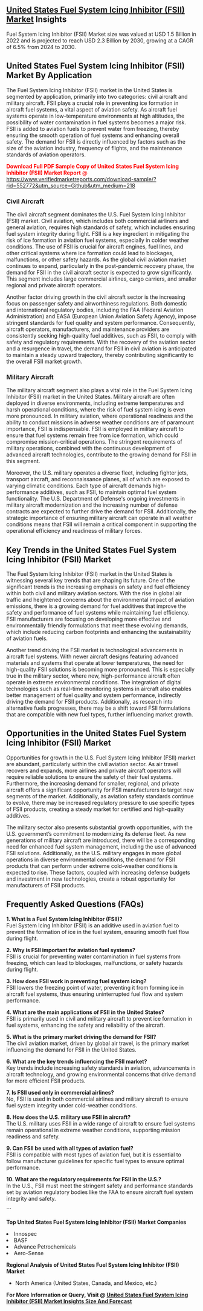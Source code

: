 <h2><a href="https://www.verifiedmarketreports.com/download-sample/?rid=552772&amp;utm_source=Github&amp;utm_medium=218" target="_blank">United States Fuel System Icing Inhibitor (FSII) Market</a> Insights</h2><p>Fuel System Icing Inhibitor (FSII) Market size was valued at USD 1.5 Billion in 2022 and is projected to reach USD 2.3 Billion by 2030, growing at a CAGR of 6.5% from 2024 to 2030.</p><p> <h2>United States Fuel System Icing Inhibitor (FSII) Market By Application</h2> <p>The Fuel System Icing Inhibitor (FSII) market in the United States is segmented by application, primarily into two categories: civil aircraft and military aircraft. FSII plays a crucial role in preventing ice formation in aircraft fuel systems, a vital aspect of aviation safety. As aircraft fuel systems operate in low-temperature environments at high altitudes, the possibility of water contamination in fuel systems becomes a major risk. FSII is added to aviation fuels to prevent water from freezing, thereby ensuring the smooth operation of fuel systems and enhancing overall safety. The demand for FSII is directly influenced by factors such as the size of the aviation industry, frequency of flights, and the maintenance standards of aviation operators. <p><span class=""><span style="color: #ff0000;"><strong>Download Full PDF Sample Copy of United States Fuel System Icing Inhibitor (FSII) Market Report</strong> @ </span><a href="https://www.verifiedmarketreports.com/download-sample/?rid=552772&amp;utm_source=Github&amp;utm_medium=218" target="_blank">https://www.verifiedmarketreports.com/download-sample/?rid=552772&amp;utm_source=Github&amp;utm_medium=218</a></span></p></p> <h3>Civil Aircraft</h3> <p>The civil aircraft segment dominates the U.S. Fuel System Icing Inhibitor (FSII) market. Civil aviation, which includes both commercial airliners and general aviation, requires high standards of safety, which includes ensuring fuel system integrity during flight. FSII is a key ingredient in mitigating the risk of ice formation in aviation fuel systems, especially in colder weather conditions. The use of FSII is crucial for aircraft engines, fuel lines, and other critical systems where ice formation could lead to blockages, malfunctions, or other safety hazards. As the global civil aviation market continues to expand, particularly in the post-pandemic recovery phase, the demand for FSII in the civil aircraft sector is expected to grow significantly. This segment includes large commercial airlines, cargo carriers, and smaller regional and private aircraft operators. <p>Another factor driving growth in the civil aircraft sector is the increasing focus on passenger safety and airworthiness regulations. Both domestic and international regulatory bodies, including the FAA (Federal Aviation Administration) and EASA (European Union Aviation Safety Agency), impose stringent standards for fuel quality and system performance. Consequently, aircraft operators, manufacturers, and maintenance providers are consistently seeking high-quality fuel additives, such as FSII, to comply with safety and regulatory requirements. With the recovery of the aviation sector and a resurgence in travel, the demand for FSII in civil aviation is anticipated to maintain a steady upward trajectory, thereby contributing significantly to the overall FSII market growth.</p> <h3>Military Aircraft</h3> <p>The military aircraft segment also plays a vital role in the Fuel System Icing Inhibitor (FSII) market in the United States. Military aircraft are often deployed in diverse environments, including extreme temperatures and harsh operational conditions, where the risk of fuel system icing is even more pronounced. In military aviation, where operational readiness and the ability to conduct missions in adverse weather conditions are of paramount importance, FSII is indispensable. FSII is employed in military aircraft to ensure that fuel systems remain free from ice formation, which could compromise mission-critical operations. The stringent requirements of military operations, combined with the continuous development of advanced aircraft technologies, contribute to the growing demand for FSII in this segment. <p>Moreover, the U.S. military operates a diverse fleet, including fighter jets, transport aircraft, and reconnaissance planes, all of which are exposed to varying climatic conditions. Each type of aircraft demands high-performance additives, such as FSII, to maintain optimal fuel system functionality. The U.S. Department of Defense's ongoing investments in military aircraft modernization and the increasing number of defense contracts are expected to further drive the demand for FSII. Additionally, the strategic importance of ensuring military aircraft can operate in all weather conditions means that FSII will remain a critical component in supporting the operational efficiency and readiness of military forces.</p> <h2>Key Trends in the United States Fuel System Icing Inhibitor (FSII) Market</h2> <p>The Fuel System Icing Inhibitor (FSII) market in the United States is witnessing several key trends that are shaping its future. One of the significant trends is the increasing emphasis on safety and fuel efficiency within both civil and military aviation sectors. With the rise in global air traffic and heightened concerns about the environmental impact of aviation emissions, there is a growing demand for fuel additives that improve the safety and performance of fuel systems while maintaining fuel efficiency. FSII manufacturers are focusing on developing more effective and environmentally friendly formulations that meet these evolving demands, which include reducing carbon footprints and enhancing the sustainability of aviation fuels. <p>Another trend driving the FSII market is technological advancements in aircraft fuel systems. With newer aircraft designs featuring advanced materials and systems that operate at lower temperatures, the need for high-quality FSII solutions is becoming more pronounced. This is especially true in the military sector, where new, high-performance aircraft often operate in extreme environmental conditions. The integration of digital technologies such as real-time monitoring systems in aircraft also enables better management of fuel quality and system performance, indirectly driving the demand for FSII products. Additionally, as research into alternative fuels progresses, there may be a shift toward FSII formulations that are compatible with new fuel types, further influencing market growth.</p> <h2>Opportunities in the United States Fuel System Icing Inhibitor (FSII) Market</h2> <p>Opportunities for growth in the U.S. Fuel System Icing Inhibitor (FSII) market are abundant, particularly within the civil aviation sector. As air travel recovers and expands, more airlines and private aircraft operators will require reliable solutions to ensure the safety of their fuel systems. Furthermore, the increasing demand for smaller, regional, and private aircraft offers a significant opportunity for FSII manufacturers to target new segments of the market. Additionally, as aviation safety standards continue to evolve, there may be increased regulatory pressure to use specific types of FSII products, creating a steady market for certified and high-quality additives. <p>The military sector also presents substantial growth opportunities, with the U.S. government’s commitment to modernizing its defense fleet. As new generations of military aircraft are introduced, there will be a corresponding need for enhanced fuel system management, including the use of advanced FSII solutions. Additionally, as the U.S. military engages in more global operations in diverse environmental conditions, the demand for FSII products that can perform under extreme cold-weather conditions is expected to rise. These factors, coupled with increasing defense budgets and investment in new technologies, create a robust opportunity for manufacturers of FSII products.</p> <h2>Frequently Asked Questions (FAQs)</h2> <p><b>1. What is a Fuel System Icing Inhibitor (FSII)?</b><br>Fuel System Icing Inhibitor (FSII) is an additive used in aviation fuel to prevent the formation of ice in the fuel system, ensuring smooth fuel flow during flight.</p> <p><b>2. Why is FSII important for aviation fuel systems?</b><br>FSII is crucial for preventing water contamination in fuel systems from freezing, which can lead to blockages, malfunctions, or safety hazards during flight.</p> <p><b>3. How does FSII work in preventing fuel system icing?</b><br>FSII lowers the freezing point of water, preventing it from forming ice in aircraft fuel systems, thus ensuring uninterrupted fuel flow and system performance.</p> <p><b>4. What are the main applications of FSII in the United States?</b><br>FSII is primarily used in civil and military aircraft to prevent ice formation in fuel systems, enhancing the safety and reliability of the aircraft.</p> <p><b>5. What is the primary market driving the demand for FSII?</b><br>The civil aviation market, driven by global air travel, is the primary market influencing the demand for FSII in the United States.</p> <p><b>6. What are the key trends influencing the FSII market?</b><br>Key trends include increasing safety standards in aviation, advancements in aircraft technology, and growing environmental concerns that drive demand for more efficient FSII products.</p> <p><b>7. Is FSII used only in commercial airlines?</b><br>No, FSII is used in both commercial airlines and military aircraft to ensure fuel system integrity under cold-weather conditions.</p> <p><b>8. How does the U.S. military use FSII in aircraft?</b><br>The U.S. military uses FSII in a wide range of aircraft to ensure fuel systems remain operational in extreme weather conditions, supporting mission readiness and safety.</p> <p><b>9. Can FSII be used with all types of aviation fuel?</b><br>FSII is compatible with most types of aviation fuel, but it is essential to follow manufacturer guidelines for specific fuel types to ensure optimal performance.</p> <p><b>10. What are the regulatory requirements for FSII in the U.S.?</b><br>In the U.S., FSII must meet the stringent safety and performance standards set by aviation regulatory bodies like the FAA to ensure aircraft fuel system integrity and safety.</p> ```</p><p><strong>Top United States Fuel System Icing Inhibitor (FSII) Market Companies</strong></p><div data-test-id=""><p><li>Innospec</li><li> BASF</li><li> Advance Petrochemicals</li><li> Aero-Sense</li></p><div><strong>Regional Analysis of&nbsp;United States Fuel System Icing Inhibitor (FSII) Market</strong></div><ul><li dir="ltr"><p dir="ltr">North America&nbsp;(United States, Canada, and Mexico, etc.)</p></li></ul><p><strong>For More Information or Query, Visit @&nbsp;</strong><strong><a href="https://www.verifiedmarketreports.com/product/fuel-system-icing-inhibitor-fsii-market/?utm_source=Github&amp;utm_medium=218" target="_blank">United States Fuel System Icing Inhibitor (FSII) Market Insights Size And Forecast</a></strong></p></div>
